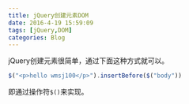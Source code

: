```yaml
---
title: jQuery创建元素DOM
date: 2016-4-19 15:59:09
tags: [jQuery,DOM]
categories: Blog
---
```


jQuery创建元素很简单，通过下面这种方式就可以。

```javascript
$("<p>hello wmsj100</p>").insertBefore($("body"))
```

即通过操作符`$()`来实现。
